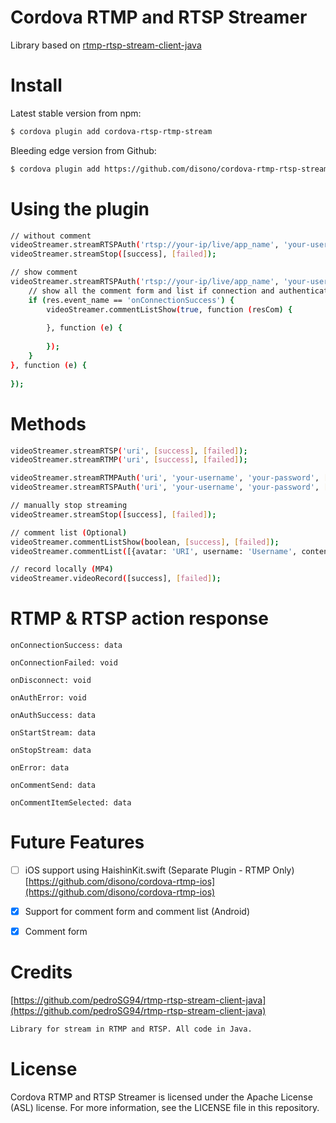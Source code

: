 # Cordova RTMP and RTSP Streamer
Library based on [rtmp-rtsp-stream-client-java](https://github.com/pedroSG94/rtmp-rtsp-stream-client-java)

# Install
Latest stable version from npm:
```sh
$ cordova plugin add cordova-rtsp-rtmp-stream
```
Bleeding edge version from Github:
```sh
$ cordova plugin add https://github.com/disono/cordova-rtmp-rtsp-stream
```

# Using the plugin
```sh
// without comment
videoStreamer.streamRTSPAuth('rtsp://your-ip/live/app_name', 'your-username', 'your-password', [success], [failed]);
videoStreamer.streamStop([success], [failed]);

// show comment
videoStreamer.streamRTSPAuth('rtsp://your-ip/live/app_name', 'your-username', 'your-password', function (res) 
	// show all the comment form and list if connection and authentication is successful
	if (res.event_name == 'onConnectionSuccess') {
		videoStreamer.commentListShow(true, function (resCom) {
					
		}, function (e) {
					
		});
	}
}, function (e) {
		
});
```

# Methods
```sh
videoStreamer.streamRTSP('uri', [success], [failed]);
videoStreamer.streamRTMP('uri', [success], [failed]);

videoStreamer.streamRTMPAuth('uri', 'your-username', 'your-password', [success], [failed]);
videoStreamer.streamRTSPAuth('uri', 'your-username', 'your-password', [success], [failed]);

// manually stop streaming
videoStreamer.streamStop([success], [failed]);

// comment list (Optional)
videoStreamer.commentListShow(boolean, [success], [failed]);
videoStreamer.commentList([{avatar: 'URI', username: 'Username', content: 'Message/Comment/Content Text'}], [success], [failed]);

// record locally (MP4)
videoStreamer.videoRecord([success], [failed]);
```

# RTMP & RTSP action response
```
onConnectionSuccess: data

onConnectionFailed: void

onDisconnect: void

onAuthError: void

onAuthSuccess: data

onStartStream: data

onStopStream: data

onError: data

onCommentSend: data

onCommentItemSelected: data
```

# Future Features
- [ ] iOS support using HaishinKit.swift (Separate Plugin - RTMP Only)
[https://github.com/disono/cordova-rtmp-ios](https://github.com/disono/cordova-rtmp-ios)

- [x] Support for comment form and comment list (Android)
- [x] Comment form

# Credits
[https://github.com/pedroSG94/rtmp-rtsp-stream-client-java](https://github.com/pedroSG94/rtmp-rtsp-stream-client-java)
```sh
Library for stream in RTMP and RTSP. All code in Java.
```

# License
Cordova RTMP and RTSP Streamer is licensed under the Apache License (ASL) license. For more information, see the LICENSE file in this repository.
